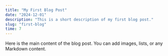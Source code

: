 ```yaml
---
title: "My First Blog Post"
date: "2024-12-01"
description: "This is a short description of my first blog post."
slug: "first-blog"
time: 7
---
```


Here is the main content of the blog post. You can add images, lists, or any Markdown content.
